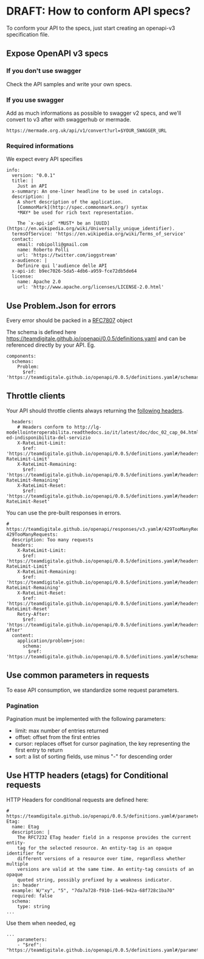 # DRAFT: How to conform API specs?

To conform your API to the specs, just start creating
an openapi-v3 specification file.

## Expose OpenAPI v3 specs

### If you don't use swagger

Check the API samples and write your own specs.

### If you use swagger

Add as much informations as possible to swagger v2 specs, and we'll convert to v3 after
with swaggerhub or mermade.

```
https://mermade.org.uk/api/v1/convert?url=$YOUR_SWAGGER_URL
```

### Required informations

We expect every API specifies

```
info:
  version: "0.0.1"
  title: |
    Just an API
  x-summary: An one-liner headline to be used in catalogs.
  description: |
    A short description of the application.
    [CommonMark](http://spec.commonmark.org/) syntax
    *MAY* be used for rich text representation.

    The `x-api-id` *MUST* be an [UUID](https://en.wikipedia.org/wiki/Universally_unique_identifier).
  termsOfService: 'https://en.wikipedia.org/wiki/Terms_of_service'
  contact:
    email: robipolli@gmail.com
    name: Roberto Polli
    url: 'https://twitter.com/ioggstream'
  x-audience: |
    Definire qui l'audience delle API
  x-api-id: b9ec7026-5da5-4db6-a959-fce72db5de64
  license:
    name: Apache 2.0
    url: 'http://www.apache.org/licenses/LICENSE-2.0.html'

```

## Use Problem.Json for errors

Every error should be packed in a [RFC7807](https://tools.ietf.org/html/rfc7807) object

The schema is defined here https://teamdigitale.github.io/openapi/0.0.5/definitions.yaml
and can be referenced directly by your API. Eg.

```
components:
  schemas:
    Problem:
      $ref: 'https://teamdigitale.github.io/openapi/0.0.5/definitions.yaml#/schemas/Problem'

```

## Throttle clients

Your API should throttle clients always returning the [following headers](http://william.holroyd.name/2014/11/02/how-do-most-apis-handle-rate-limiting/).

```
  headers:
    # Headers conform to http://lg-modellointeroperabilita.readthedocs.io/it/latest/doc/doc_02_cap_04.html#throttling-ed-indisponibilita-del-servizio
    X-RateLimit-Limit:
      $ref: 'https://teamdigitale.github.io/openapi/0.0.5/definitions.yaml#/headers/X-RateLimit-Limit'
    X-RateLimit-Remaining:
      $ref: 'https://teamdigitale.github.io/openapi/0.0.5/definitions.yaml#/headers/X-RateLimit-Remaining'
    X-RateLimit-Reset:
      $ref: 'https://teamdigitale.github.io/openapi/0.0.5/definitions.yaml#/headers/X-RateLimit-Reset'

```

You can use the pre-built responses in errors.

```
# https://teamdigitale.github.io/openapi/responses/v3.yaml#/429TooManyRequests
429TooManyRequests:
  description: Too many requests
  headers:
    X-RateLimit-Limit:
      $ref: 'https://teamdigitale.github.io/openapi/0.0.5/definitions.yaml#/headers/X-RateLimit-Limit'
    X-RateLimit-Remaining:
      $ref: 'https://teamdigitale.github.io/openapi/0.0.5/definitions.yaml#/headers/X-RateLimit-Remaining'
    X-RateLimit-Reset:
      $ref: 'https://teamdigitale.github.io/openapi/0.0.5/definitions.yaml#/headers/X-RateLimit-Reset'
    Retry-After:
      $ref: 'https://teamdigitale.github.io/openapi/0.0.5/definitions.yaml#/headers/Retry-After'
  content:
    application/problem+json:
      schema:
        $ref: 'https://teamdigitale.github.io/openapi/0.0.5/definitions.yaml#/schemas/Problem'

```


## Use common parameters in requests

To ease API consumption, we standardize some request parameters.

### Pagination

Pagination must be implemented with the following parameters:

  - limit: max number of entries returned
  - offset: offset from the first entries
  - cursor: replaces offset for cursor pagination, the key representing the
            first entry to return
  - sort: a list of sorting fields, use minus "-" for descending order


## Use HTTP headers (etags) for Conditional requests

HTTP Headers for conditional requests are defined here:

```
# https://teamdigitale.github.io/openapi/0.0.5/definitions.yaml#/parameters
Etag:
  name: Etag
  description: |
    The RFC7232 ETag header field in a response provides the current entity-
    tag for the selected resource. An entity-tag is an opaque identifier for
    different versions of a resource over time, regardless whether multiple
    versions are valid at the same time. An entity-tag consists of an opaque
    quoted string, possibly prefixed by a weakness indicator.
  in: header
  example: W/"xy", "5", "7da7a728-f910-11e6-942a-68f728c1ba70"
  required: false
  schema:
    type: string
...
```

Use them when needed, eg

```
...
    parameters:
    - "$ref": "https://teamdigitale.github.io/openapi/0.0.5/definitions.yaml#/parameters/Etag"

```
